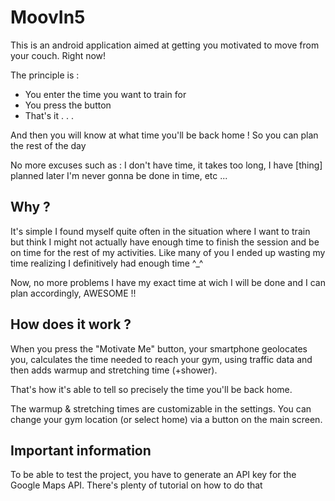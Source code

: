# MoovIn5

This is an android application aimed at getting you motivated to move from your couch. Right now!

The principle is :
- You enter the time you want to train for 
- You press the button
- That's it . . .

And then you will know at what time you'll be back home ! So you can plan the rest of the day

No more excuses such as : I don't have time, it takes too long, I have [thing] planned later I'm never gonna be done in time, etc ...

## Why ?
It's simple I found myself quite often in the situation where I want to train but think I might not actually have enough time to finish the session and be on time for the rest of my activities.
Like many of you I ended up wasting my time realizing I definitively had enough time ^_^

Now, no more problems I have my exact time at wich I will be done and I can plan accordingly, AWESOME !!

## How does it work ?
When you press the "Motivate Me" button, your smartphone geolocates you, calculates the time needed to reach your gym, using traffic data and then adds warmup and stretching time (+shower).

That's how it's able to tell so precisely the time you'll be back home.

The warmup & stretching times are customizable in the settings.
You can change your gym location (or select home) via a button on the main screen.

## Important information
To be able to test the project, you have to generate an API key for the Google Maps API.
There's plenty of tutorial on how to do that
